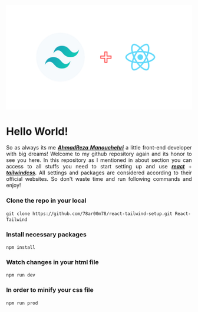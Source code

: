 <p align="center">
    <a href="https://tailwindcss.com/">
        <img
            src="https://github.com/78ar00m78/react-tailwind-setup/blob/master/public/banner.png"
            alt="unableToLoadTheImage"
            width="800"
        />
    </a>
</p>

<h1>Hello World!</h1>

<p align="justify">
    So as always its me
    <a href="" title=""
        ><strong><em>AhmadReza Manouchehri</em></strong></a
    >
    a little front-end developer with big dreams! Welcome to my github
    repository again and its honor to see you here. In this repository as I
    mentioned in about section you can access to all stuffs you need to start
    setting up and use
    <strong>
        <em>
            <a href="https://reactjs.org/">react</a>
        </em>
    </strong>
    +
    <strong>
        <em>
            <a href="https://tailwindcss.com/">tailwindcss</a>.
        </em>
    </strong>
    All settings and packages are considered according to their official websites.
    So don't waste time and run following commands and enjoy!
</p>

<h3>Clone the repo in your local</h3>

```
git clone https://github.com/78ar00m78/react-tailwind-setup.git React-Tailwind
```

<h3>Install necessary packages</h3>

```
npm install
```

<h3>Watch changes in your html file</h3>

```
npm run dev
```

<h3>In order to minify your css file</h3>

```
npm run prod
```
